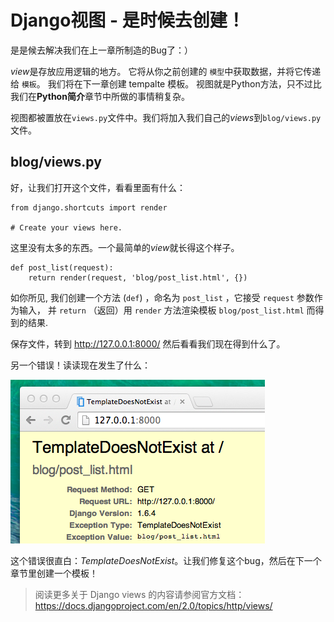 # Django视图 - 是时候去创建！

是是候去解决我们在上一章所制造的Bug了：）

*view*是存放应用逻辑的地方。 它将从你之前创建的 `模型`中获取数据，并将它传递给 `模板`。 我们将在下一章创建 tempalte 模板。 视图就是Python方法，只不过比我们在**Python简介**章节中所做的事情稍复杂。

视图都被置放在`views.py`文件中。我们将加入我们自己的*views*到`blog/views.py`文件。

## blog/views.py

好，让我们打开这个文件，看看里面有什么：

    from django.shortcuts import render
    
    # Create your views here.
    

这里没有太多的东西。一个最简单的*view*就长得这个样子。

    def post_list(request):
        return render(request, 'blog/post_list.html', {})
    

如你所见, 我们创建一个方法 (`def`) ，命名为 `post_list` ，它接受 `request` 参数作为输入， 并 `return` （返回）用 `render` 方法渲染模板 `blog/post_list.html` 而得到的结果.

保存文件，转到 http://127.0.0.1:8000/ 然后看看我们现在得到什么了。

另一个错误！读读现在发生了什么：

![错误][1]

 [1]: images/error.png

这个错误很直白：*TemplateDoesNotExist*。让我们修复这个bug，然后在下一个章节里创建一个模板！

> 阅读更多关于 Django views 的内容请参阅官方文档： https://docs.djangoproject.com/en/2.0/topics/http/views/
